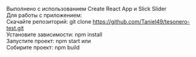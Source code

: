 Выполнено с использованием Create React App и Slick Slider  
Для работы с приложением:  
Скачайте репозиторий: git clone https://github.com/Taniel49/tesonero-test.git  
Установите зависимости: npm install  
Запустите проект: npm start или  
Собирите проект: npm build
